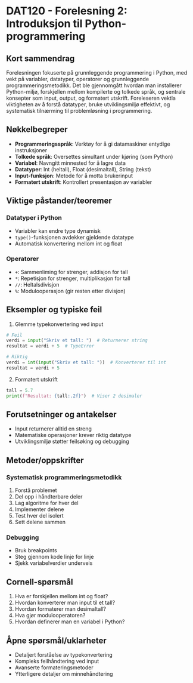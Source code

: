 # DAT120 - Forelesning 2: Introduksjon til Python-programmering

## Kort sammendrag
Forelesningen fokuserte på grunnleggende programmering i Python, med vekt på variabler, datatyper, operatorer og grunnleggende programmeringsmetodikk. Det ble gjennomgått hvordan man installerer Python-miljø, forskjellen mellom kompilerte og tolkede språk, og sentrale konsepter som input, output, og formatert utskrift. Foreleseren vektla viktigheten av å forstå datatyper, bruke utviklingsmiljø effektivt, og systematisk tilnærming til problemløsning i programmering.

## Nøkkelbegreper
- **Programmeringsspråk**: Verktøy for å gi datamaskiner entydige instruksjoner
- **Tolkede språk**: Oversettes simultant under kjøring (som Python)
- **Variabel**: Navngitt minnested for å lagre data
- **Datatyper**: Int (heltall), Float (desimaltall), String (tekst)
- **Input-funksjon**: Metode for å motta brukerinput
- **Formatert utskrift**: Kontrollert presentasjon av variabler

## Viktige påstander/teoremer

### Datatyper i Python
- Variabler kan endre type dynamisk
- `type()`-funksjonen avdekker gjeldende datatype
- Automatisk konvertering mellom int og float

### Operatorer
- `+`: Sammenliming for strenger, addisjon for tall
- `*`: Repetisjon for strenger, multiplikasjon for tall
- `//`: Heltalsdivisjon
- `%`: Modulooperasjon (gir resten etter divisjon)

## Eksempler og typiske feil
1. Glemme typekonvertering ved input
```python
# Feil
verdi = input("Skriv et tall: ")  # Returnerer string
resultat = verdi + 5  # TypeError

# Riktig
verdi = int(input("Skriv et tall: "))  # Konverterer til int
resultat = verdi + 5
```

2. Formatert utskrift
```python
tall = 5.7
print(f"Resultat: {tall:.2f}")  # Viser 2 desimaler
```

## Forutsetninger og antakelser
- Input returnerer alltid en streng
- Matematiske operasjoner krever riktig datatype
- Utviklingsmiljø støtter feilsøking og debugging

## Metoder/oppskrifter

### Systematisk programmeringsmetodikk
1. Forstå problemet
2. Del opp i håndterbare deler
3. Lag algoritme for hver del
4. Implementer delene
5. Test hver del isolert
6. Sett delene sammen

### Debugging
- Bruk breakpoints
- Steg gjennom kode linje for linje
- Sjekk variabelverdier underveis

## Cornell-spørsmål
1. Hva er forskjellen mellom int og float?
2. Hvordan konverterer man input til et tall?
3. Hvordan formaterer man desimaltall?
4. Hva gjør modulooperatoren?
5. Hvordan definerer man en variabel i Python?

## Åpne spørsmål/uklarheter
- Detaljert forståelse av typekonvertering
- Kompleks feilhåndtering ved input
- Avanserte formateringsmetoder
- Ytterligere detaljer om minnehåndtering